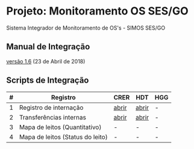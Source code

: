 ﻿# Projeto: Monitoramento OS SES/GO

Sistema Integrador de Monitoramento de OS's - SIMOS SES/GO

## Manual de Integração

[versão 1.6](/layouts/v1.6/) (23 de Abril de 2018)

## Scripts de Integração


| # | Registro | CRER | HDT | HGG |
|----|----------|------|-----|-----|
| 1  | Registro de internação | [abrir](/doc/AGIR/CRER/01.03_registro-de-internacao.sql) | [abrir](/doc/ISG/HDT/01.03_registro-de-internacao.sql) | - |
| 2 | Transferências internas | [abrir](/doc/AGIR/CRER/02.03_transferencias-internas.sql) | [abrir](/doc/ISG/HDT/02.03_transferencias-internas.sql) | - |
| 3 | Mapa de leitos (Quantitativo) | - | - | - |
| 4 | Mapa de leitos (Status do leito) | - | - | - |
